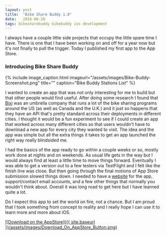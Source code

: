 ```yaml
---
layout: post
title:  "Bike Share Buddy 1.0"
date:   2016-06-20
tags: bikesharebuddy bikebuddy ios development
---
```

I always have a couple little side projects that occupy the little spare time I have. There is one that I have been working on and off for a year now but it's not finally to pull the trigger. Today I published my first app to the App Store.

### Introducing Bike Share Buddy

{% include image_caption.html imageurl="/assets/images/Bike-Buddy-Screenshot.png" title="" caption="Bike Buddy Stations List" %}

I wanted to create an app that was not only interesting for me to build but that other people would find useful. After doing some research I found that [Bixi](http://bixi.com) was an umbrella company that runs a lot of the bike sharing programs around the US (as well as Canada and the U.K.) and it just so happens that they have an API that's pretty standard across their deployments in different cities. I thought it would be a fun experiment to see if I could create an app that worked across many different cities so that users wouldn't have to download a new app for every city they wanted to visit. The idea and the app was simple but all the extra things it takes to get an app launched the right way really blindsided me.

I had the basics of the app ready to go within a couple weeks or so, mostly work done at nights and on weekends. As usual life gets in the way but I would always find at least a little time to move things forward. Eventually I was able to get a version out to a few testers via TestFlight and I felt like the finish line was close. But then going through the final motions of App Store submission slowed things down. I needed to have a [website](http://www.cloudgatestudios.com/BikeShareBuddy/) for the app, support/contact email accounts, and a few other things that normally you wouldn't think about. Overall it was long road to get here but I have learned quite a lot.

Do I expect this app to set the world on fire, not a chance. But I am proud that I took something from concept to reality and I really hope I can use it to learn more and more about iOS.

[![Download on the AppStore]({{ site.baseurl }}/assets/images/Download_On_AppStore_Button.png)](https://itunes.apple.com/us/app/id998776734)
